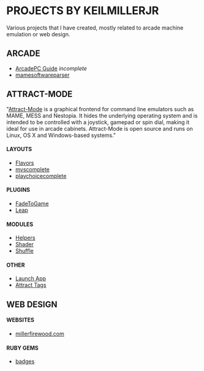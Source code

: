 # PROJECTS BY KEILMILLERJR

Various projects that I have created, mostly related to arcade machine emulation or web design.

## ARCADE

* [ArcadePC Guide](https://github.com/keilmillerjr/arcadepc-guide) *incomplete*
* [mamesoftwareparser](https://github.com/keilmillerjr/mamesoftwareparser)

## ATTRACT-MODE

"[Attract-Mode](http://attractmode.org) is a graphical frontend for command line emulators such as MAME, MESS and Nestopia. It hides the underlying operating system and is intended to be controlled with a joystick, gamepad or spin dial, making it ideal for use in arcade cabinets. Attract-Mode is open source and runs on Linux, OS X and Windows-based systems."

#### LAYOUTS

* [Flavors](https://github.com/keilmillerjr/flavors-layout)
* [mvscomplete](https://github.com/keilmillerjr/mvscomplete)
* [playchoicecomplete](https://github.com/keilmillerjr/playchoicecomplete-layout)

#### PLUGINS

* [FadeToGame](https://github.com/keilmillerjr/fadetogame-plugin)
* [Leap](https://github.com/keilmillerjr/leap-plugin)

#### MODULES

* [Helpers](https://github.com/keilmillerjr/helpers-module)
* [Shader](https://github.com/keilmillerjr/shader-module)
* [Shuffle](https://github.com/keilmillerjr/shuffle-module)

#### OTHER

* [Launch App](https://github.com/keilmillerjr/launch-app)
* [Attract Tags](https://github.com/keilmillerjr/attract-tags)

## WEB DESIGN

#### WEBSITES

* [millerfirewood.com](http://millerfirewood.com)

#### RUBY GEMS

* [badges](https://github.com/keilmillerjr/badges)
